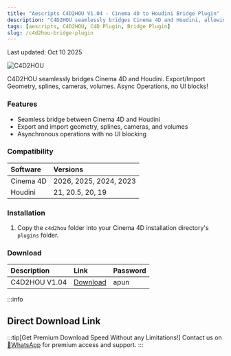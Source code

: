```yaml
---
title: "Aescripts C4D2HOU V1.04 - Cinema 4D to Houdini Bridge Plugin"
description: "C4D2HOU seamlessly bridges Cinema 4D and Houdini, allowing you to export/import geometry, splines, cameras, and volumes with asynchronous operations."
tags: [aescripts, C4D2HOU, C4D Plugin, Bridge Plugin]
slug: /c4d2hou-bridge-plugin
---
```


Last updated: Oct 10 2025

![C4D2HOU](https://www.gfxcamp.com/wp-content/uploads/2025/10/C4D2HOU.jpg)

C4D2HOU seamlessly bridges Cinema 4D and Houdini. Export/Import Geometry, splines, cameras, volumes. Async Operations, no UI blocks!

### Features

- Seamless bridge between Cinema 4D and Houdini
- Export and import geometry, splines, cameras, and volumes
- Asynchronous operations with no UI blocking

### Compatibility

| Software | Versions |
| :--- | :--- |
| Cinema 4D | 2026, 2025, 2024, 2023 |
| Houdini | 21, 20.5, 20, 19 |

### Installation

1. Copy the `c4d2hou` folder into your Cinema 4D installation directory's `plugins` folder.

### Download

| Description | Link | Password |
| :--- | :--- | :--- |
| C4D2HOU V1.04 | [Download](https://pan.baidu.com/s/1Lm7LvOHWhJkafsSSDDFAXg?pwd=apun) | apun |

:::info
## Direct Download Link
:::tip[Get Premium Download Speed Without any Limitations!]
Contact us on [💬WhatsApp](https://wa.me/+8613237610083) for premium  access and support.
:::